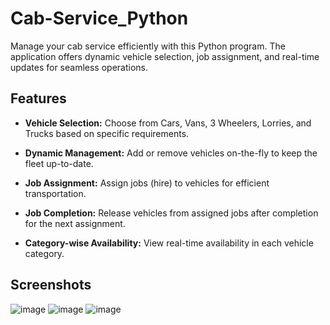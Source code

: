 # Cab-Service_Python

Manage your cab service efficiently with this Python program. The application offers dynamic vehicle selection, job assignment, and real-time updates for seamless operations.

## Features

- **Vehicle Selection:** Choose from Cars, Vans, 3 Wheelers, Lorries, and Trucks based on specific requirements.
  
- **Dynamic Management:** Add or remove vehicles on-the-fly to keep the fleet up-to-date.

- **Job Assignment:** Assign jobs (hire) to vehicles for efficient transportation.

- **Job Completion:** Release vehicles from assigned jobs after completion for the next assignment.

- **Category-wise Availability:** View real-time availability in each vehicle category.
  
## Screenshots

![image](https://github.com/shawmiyaMZ/Cab-Service_Python/assets/114656363/3789a0aa-8529-40bf-a3a5-8c32b35ba262)
![image](https://github.com/shawmiyaMZ/Cab-Service_Python/assets/114656363/c175ee34-db87-472d-ab6b-413b4e452e8b)
![image](https://github.com/shawmiyaMZ/Cab-Service_Python/assets/114656363/1d628dc6-1878-43f1-ab21-7c1354972da7)


